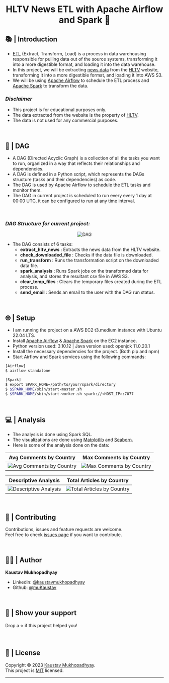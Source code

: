 <h1 align="center">HLTV News ETL with Apache Airflow and Spark 🧭</h1>

## 📚 | Introduction

- [ETL](https://en.wikipedia.org/wiki/Extract,_transform,_load) (Extract, Transform, Load) is a process in data warehousing responsible for pulling data out of the source systems, transforming it into a more digestible format, and loading it into the data warehouse.
- In this project, we will be extracting [news data](https://www.hltv.org/news/archive/2023/november) from the [HLTV](https://www.hltv.org/) website, transforming it into a more digestible format, and loading it into AWS S3.
- We will be using [Apache Airflow](https://airflow.apache.org/) to schedule the ETL process and [Apache Spark](https://spark.apache.org/) to transform the data.

### _**Disclaimer**_

- This project is for educational purposes only.
- The data extracted from the website is the property of [HLTV](https://www.hltv.org/).
- The data is not used for any commercial purposes.

<br/>

## 🚀 | DAG

- A DAG (Directed Acyclic Graph) is a collection of all the tasks you want to run, organized in a way that reflects their relationships and dependencies.
- A DAG is defined in a Python script, which represents the DAGs structure (tasks and their dependencies) as code.
- The DAG is used by Apache Airflow to schedule the ETL tasks and monitor them.
- The DAG in current project is scheduled to run every every 1 day at 00:00 UTC, it can be configured to run at any time interval.

<br/>

### _**DAG Structure for current project:**_

<p align = center>
    <img alt="DAG" src="https://raw.githubusercontent.com/muKaustav/hltv-news-etl/master/images/dag.png" target="_blank" />


- The DAG consists of 6 tasks:
    - **extract_hltv_news** : Extracts the news data from the HLTV website.
    - **check_downloaded_file** : Checks if the data file is downloaded.
    - **run_transform** : Runs the transformation script on the downloaded data file.
    - **spark_analysis** : Runs Spark jobs on the transformed data for analysis, and stores the resultant csv file in AWS S3.
    - **clear_temp_files** : Clears the temporary files created during the ETL process.
    - **send_email** : Sends an email to the user with the DAG run status.
<br/>

## 🌐 | Setup

- I am running the project on a AWS EC2 t3.medium instance with Ubuntu 22.04 LTS.
- Install [Apache Airflow](https://airflow.apache.org/docs/apache-airflow/stable/start.html) & [Apache Spark](https://downloads.apache.org/spark/)  on the EC2 instance.
- Python version used: 3.10.12 | Java version used: openjdk 11.0.20.1
- Install the necessary dependencies for the project. (Both pip and npm)
- Start Airflow and Spark services using the following commands:
```sh
[Airflow]
$ airflow standalone

[Spark]
$ export SPARK_HOME=/path/to/your/spark/directory
$ $SPARK_HOME/sbin/start-master.sh
$ $SPARK_HOME/sbin/start-worker.sh spark://<HOST_IP>:7077
```

<br/>

## 💻 | Analysis 

- The analysis is done using Spark SQL.
- The visualizations are done using [Matplotlib](https://matplotlib.org/) and [Seaborn](https://seaborn.pydata.org/).
- Here is some of the analysis done on the data:

|                  Avg Comments by Country                 |                    Max Comments by Country               |
|:-------------------------------------:|:-------------------------------------:|
| ![](https://raw.githubusercontent.com/muKaustav/hltv-news-etl/master/images/average_comments_by_country.png "Avg Comments by Country") | ![](https://raw.githubusercontent.com/muKaustav/hltv-news-etl/master/images/max_comments_by_country.png "Max Comments by Country")|

|                  Descriptive Analysis                 |                    Total Articles by Country               |
|:-------------------------------------:|:-------------------------------------:|
| ![](https://raw.githubusercontent.com/muKaustav/hltv-news-etl/master/images/descriptive_analysis.png "Descriptive Analysis") | ![](https://raw.githubusercontent.com/muKaustav/hltv-news-etl/master/images/total_articles_by_country.png "Total Articles by Country")|

<br/>

## 🍻 | Contributing

Contributions, issues and feature requests are welcome.<br>
Feel free to check [issues page](https://github.com/muKaustav/ShortURL/issues) if you want to contribute.

<br/>

## 🧑🏽 | Author

**Kaustav Mukhopadhyay**

- Linkedin: [@kaustavmukhopadhyay](https://www.linkedin.com/in/kaustavmukhopadhyay/)
- Github: [@muKaustav](https://github.com/muKaustav)

<br/>

## 🙌 | Show your support

Drop a ⭐️ if this project helped you!

<br/>

## 📝 | License

Copyright © 2023 [Kaustav Mukhopadhyay](https://github.com/muKaustav).<br />
This project is [MIT](./LICENSE) licensed.

---
